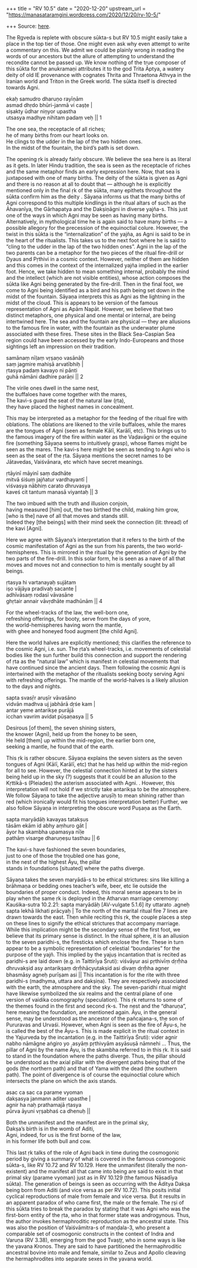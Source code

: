 +++
title = "RV 10.5"
date = "2020-12-20"
upstream_url = "https://manasataramgini.wordpress.com/2020/12/20/rv-10-5/"

+++
Source: [here](https://manasataramgini.wordpress.com/2020/12/20/rv-10-5/).

The Ṛgveda is replete with obscure sūkta-s but RV 10.5 might easily take
a place in the top tier of those. One might even ask why even attempt to
write a commentary on this. We admit we could be plainly wrong in
reading the words of our ancestors but the allure of attempting to
understand the recondite cannot be passed up. We know nothing of the
true composer of this sūkta for the anukramaṇi attributes it to the god
Trita Āptya, a watery deity of old IE provenance with cognates Thrita
and Thraetona Athvya in the Iranian world and Triton in the Greek world.
The sūkta itself is directed towards Agni.

ekaḥ samudro dharuṇo rayīṇām  
asmad dhṛdo bhūri-janmā vi caṣṭe \|  
siṣakty ūdhar niṇyor upastha  
utsasya madhye nihitam padaṃ veḥ \|\| 1

The one sea, the receptacle of all riches;  
he of many births from our heart looks on.  
He clings to the udder in the lap of the two hidden ones.  
In the midst of the fountain, the bird’s path is set down.

The opening ṛk is already fairly obscure. We believe the sea here is as
literal as it gets. In later Hindu tradition, the sea is seen as the
receptacle of riches and the same metaphor finds an early expression
here. Now, that sea is juxtaposed with one of many births. The deity of
the sūkta is given as Agni and there is no reason at all to doubt that —
although he is explicitly mentioned only in the final ṛk of the sūkta,
many epithets throughout the sūkta confirm him as the deity . Sāyaṇa
informs us that the many births of Agni correspond to this multiple
kindlings in the ritual altars of such as the Āhavanīya, the Gārhapatya
and the Dakṣiṇāgni in diverse yajña-s. This just one of the ways in
which Agni may be seen as having many births. Alternatively, in
mythological time he is again said to have many births — a possible
allegory for the precession of the equinoctial colure. However, the
twist in this sūkta is the “internalization” of the yajña, as Agni is
said to be in the heart of the ritualists. This takes us to the next
foot where he is said to “cling to the udder in the lap of the two
hidden ones”. Agni in the lap of the two parents can be a metaphor for
the two pieces of the ritual fire-drill or Dyaus and Pṛthivi in a cosmic
context. However, neither of them are hidden and this comes in the
context of the internalized yajña implied in the earlier foot. Hence, we
take hidden to mean something internal, probably the mind and the
intellect (which are not visible entities), whose action composes the
sūkta like Agni being generated by the fire-drill. Then in the final
foot, we come to Agni being identified as a bird and his path being set
down in the midst of the fountain. Sāyaṇa interprets this as Agni as the
lightning in the midst of the cloud. This is appears to be version of
the famous representation of Agni as Apām Napāt. However, we believe
that two distinct metaphors, one physical and one mental or internal,
are being intertwined here. The sea and the fountain are physical — they
are allusions to the famous fire in water, with the fountain as the
underwater plume associated with these fires. These sites in the Black
Sea-Caspian Sea region could have been accessed by the early
Indo-Europeans and those sightings left an impression on their
tradition.

samānaṃ nīḷaṃ vṛṣaṇo vasānāḥ  
saṃ jagmire mahiṣā arvatībhiḥ \|  
ṛtasya padaṃ kavayo ni pānti  
guhā nāmāni dadhire parāṇi \|\| 2

The virile ones dwell in the same nest,  
the buffaloes have come together with the mares,  
The kavi-s guard the seat of the natural law (ṛta),  
they have placed the highest names in concealment.

This may be interpreted as a metaphor for the feeding of the ritual fire
with oblations. The oblations are likened to the virile buffaloes, while
the mares are the tongues of Agni (seen as female Kālī, Karālī, etc).
This brings us to the famous imagery of the fire within water as the
Vaḍavāgni or the equine fire (something Sāyaṇa seems to intuitively
grasp), whose flames might be seen as the mares. The kavi-s here might
be seen as tending to Agni who is seen as the seat of the ṛta. Sāyaṇa
mentions the secret names to be Jātavedas, Vaiśvānara, etc which have
secret meanings.

ṛtāyinī māyinī saṃ dadhāte  
mitvā śiśuṃ jajñatur vardhayantī \|  
viśvasya nābhiṃ carato dhruvasya  
kaveś cit tantum manasā viyantaḥ \|\| 3

The two imbued with the truth and illusion conjoin,  
having measured \[him\] out, the two birthed the child, making him
grow,  
\[who is the\] nave of all that moves and stands still.  
Indeed they \[the beings\] with their mind seek the connection (lit:
thread) of the kavi \[Agni\].

Here we agree with Sāyaṇa’s interpretation that it refers to the birth
of the cosmic manifestation of Agni as the sun from his parents, the two
world-hemispheres. This is mirrored in the ritual by the generation of
Agni by the two parts of the fire-drill. In this solar form, he is seen
as a nave of all that moves and moves not and connection to him is
mentally sought by all beings.

ṛtasya hi vartanayaḥ sujātam  
iṣo vājāya pradivaḥ sacante \|  
adhīvāsaṃ rodasī vāvasāne  
ghṛtair annair vāvṛdhāte madhūnām \|\| 4

For the wheel-tracks of the law, the well-born one,  
refreshing offerings, for booty, serve from the days of yore,  
the world-hemispheres having worn the mantle,  
with ghee and honeyed food augment \[the child Agni\].

Here the world halves are explicitly mentioned; this clarifies the
reference to the cosmic Agni, i.e. sun. The ṛta’s wheel-tracks, i.e.
movements of celestial bodies like the sun further build this connection
and support the rendering of ṛta as the “natural law” which is manifest
in celestial movements that have continued since the ancient days. Them
following the cosmic Agni is intertwined with the metaphor of the
ritualists seeking booty serving Agni with refreshing offerings. The
mantle of the world-halves is a likely allusion to the days and nights.

sapta svasṝr aruṣīr vāvaśāno  
vidvān madhva uj jabhārā dṛśe kam \|  
antar yeme antarikṣe purājā  
icchan vavrim avidat pūṣaṇasya \|\| 5

Desirous \[of them\], the seven shining sisters,  
the knower (Agni), held up from the honey to be seen,  
He held \[them\] up within the mid-region, the earlier born one,  
seeking a mantle, he found that of the earth.

This ṛk is rather obscure. Sāyaṇa explains the seven sisters as the
seven tongues of Agni (Kālī, Karālī, etc) that he has held up within the
mid-region for all to see. However, the celestial connection hinted at
by the sisters being held up in the sky (?) suggests that it could be an
allusion to the Kṛttikā-s (Pleiades) the asterism associated with Agni.
. However, this interpretation will not hold if we strictly take
antarikṣa to be the atmosphere. We follow Sāyaṇa to take the adjective
aruṣīḥ to mean shining rather than red (which ironically would fit his
tongues interpretation better) Further, we also follow Sāyaṇa in
interpreting the obscure word Puṣaṇa as the Earth.

sapta maryādāḥ kavayas tatakṣus  
tāsām ekām id abhy aṃhuro gāt \|  
āyor ha skambha upamasya nīḷe  
pathāṃ visarge dharuṇeṣu tasthau \|\| 6

The kavi-s have fashioned the seven boundaries,  
just to one of those the troubled one has gone,  
in the nest of the highest Āyu, the pillar  
stands in foundations \[situated\] where the paths diverge.

Sāyaṇa takes the seven maryādā-s to be ethical strictures: sins like
killing a brāhmaṇa or bedding ones teacher’s wife, beer, etc lie outside
the boundaries of proper conduct. Indeed, this moral sense appears to be
in play when the same ṛk is deployed in the Atharvan marriage ceremony:
Kauśika-sutra 10.2.21: sapta maryādāḥ \[AV-vulgate 5.1.6\] ity uttarato
.agneḥ sapta lekhā likhati prācyaḥ \| To the north of the marital ritual
fire 7 lines are drawn towards the east. Then while reciting this ṛk,
the couple places a step on these lines to signify the ethical
strictures that accompany marriage. While this implication might be the
secondary sense of the first foot, we believe that its primary sense is
distinct. In the ritual sphere, it is an allusion to the seven
paridhi-s, the firesticks which enclose the fire. These in turn appear
to be a symbolic representation of celestial “boundaries” for the
purpose of the yajñ. This implied by the yajuṣ incantation that is
recited as paridhi-s are laid down (e.g. in Taittirīya Śruti): viśvāyur
asi pṛthivīṃ dṛṃ̐ha dhruvakṣid asy antarikṣaṃ dṛṃ̐hācyutakṣid asi divaṃ
dṛṃ̐ha agner bhasmāsy agneḥ purīṣam asi \|\| This incantation is for the
rite with three paridhi-s (madhyma, uttara and dakṣiṇa). They are
respectively associated with the earth, the atmosphere and the sky. The
seven-paridhi ritual might have likewise symbolized the six realms and
the central plane of one version of vaidika cosmography (speculation).
This ṛk returns to some of the themes found in the first and second
ṛk-s. The nest and the “dharuṇa”, here meaning the foundation, are
mentioned again. Āyu, in the general sense, may be understood as the
ancestor of the pañcajana-s, the son of Pururavas and Urvaśi. However,
when Agni is seen as the fire of Āyu-s, he is called the best of the
Āyu-s. This is made explicit in the ritual context in the Yajurveda by
the incantation (e.g. in the Taittirīya Śruti): vider agnir nabho
nāmāgne aṅgiro yo .asyāṃ pṛthivyām asyāsuṣā nāmnehi … Thus, the pillar
of Agni by the name Āyu, is the skambha referred to in this ṛk. It is
said to stand in the foundation where the paths diverge. Thus, the
pillar should be understood as the axial pillar with the divergent paths
being that of the gods (the northern path) and that of Yama with the
dead (the southern path). The point of divergence is of course the
equinoctial colure which intersects the plane on which the axis stands.

asac ca sac ca parame vyoman  
dakṣasya janmann aditer upasthe \|  
agnir ha naḥ prathamajā ṛtasya  
pūrva āyuni vṛṣabhaś ca dhenuḥ \|\|

Both the unmanifest and the manifest are in the primal sky,  
Dakṣa’s birth is in the womb of Aditi,  
Agni, indeed, for us is the first borne of the law,  
in his former life both bull and cow.

This last ṛk talks of the role of Agni back in time during the
cosmogonic period by giving a summary of what is covered in the famous
cosmogonic sūkta-s, like RV 10.72 and RV 10.129. Here the unmanifest
(literally the non-existent) and the manifest all that came into being
are said to exist in that primal sky (parame vyoman) just as in RV
10.129 (the famous Nāsadīya sūkta). The generation of beings is seen as
occurring with the Āditya Dakṣa being born from Aditi (and vice versa as
per RV 10.72). This posits initial cyclical reproductions of male from
female and vice versa. But it results in an apparent paradox of who came
first, the male or the female. The ṛṣi of this sūkta tries to break the
paradox by stating that it was Agni who was the first-born entity of the
ṛta, who in that former state was androgynous. Thus, the author invokes
hermaphroditic reproduction as the ancestral state. This was also the
position of Vaiśvāmitra-s of maṇḍala-3, who present a comparable set of
cosmogonic constructs in the context of Indra and Varuṇa (RV 3.38),
emerging from the god Tvaṣṭṛ, who in some ways is like the yavana
Kronos. They are said to have partitioned the hermaphroditic ancestral
bovine into male and female, similar to Zeus and Apollo cleaving the
hermaphrodites into separate sexes in the yavana world.

